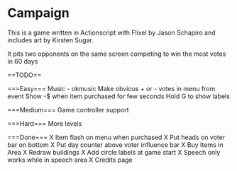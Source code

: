 Campaign
=============

This is a game written in Actionscript with Flixel by Jason Schapiro and includes art by Kirsten Sugar.

It pits two opponents on the same screen competing to win the most votes in 60 days

==TODO==

===Easy===
Music - okmusic
Make obvious + or - votes in menu from event
Show -$ when item purchased for few seconds
Hold G to show labels

===Medium===
Game controller support

===Hard===
More levels

===Done===
X Item flash on menu when purchased
X Put heads on voter bar on bottom
X Put day counter above voter influence bar
X Buy Items in Area
X Redraw buildings
X Add circle labels at game start
X Speech only works while in speech area
X Credits page